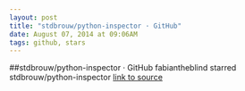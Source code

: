 ```yaml
---
layout: post
title: "stdbrouw/python-inspector · GitHub"
date: August 07, 2014 at 09:06AM
tags: github, stars
---
```

##stdbrouw/python-inspector · GitHub
fabiantheblind starred stdbrouw/python-inspector
[link to source](http://ift.tt/V3GNP6) 
